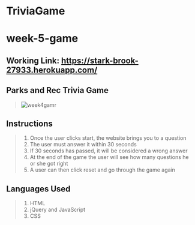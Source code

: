 # TriviaGame

# week-5-game

## Working Link: https://stark-brook-27933.herokuapp.com/

## Parks and Rec Trivia Game
  > ![week4gamr](https://cloud.githubusercontent.com/assets/18745344/20451247/11c11be8-adac-11e6-8b15-8f985cd9530d.gif)
  
## Instructions
  > 1. Once the user clicks start, the website brings you to a question
  > 2. The user must answer it within 30 seconds
  > 3. If 30 seconds has passed, it will be considered a wrong answer
  > 3. At the end of the game the user will see how many questions he or she got right
  > 4. A user can then click reset and go through the game again
  
## Languages Used
  > 1. HTML
  > 2. jQuery and JavaScript
  > 3. CSS
